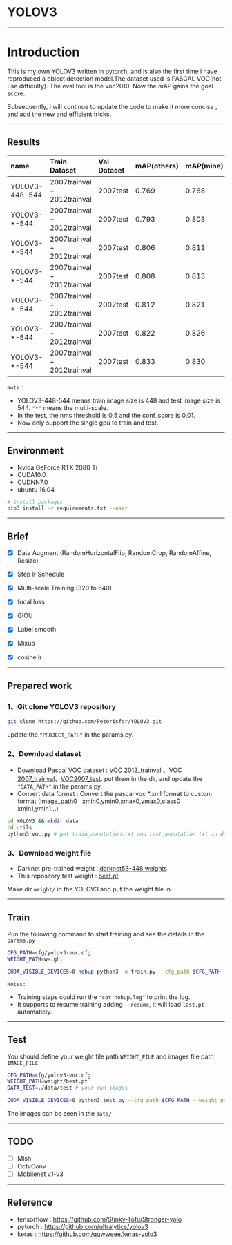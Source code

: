 # YOLOV3
---
# Introduction
This is my own YOLOV3 written in pytorch, and is also the first time i have reproduced a object detection model.The dataset used is PASCAL VOC(not use difficulty). The eval tool is the voc2010. Now the mAP gains the goal score.

Subsequently, i will continue to update the code to make it more concise , and add the new and efficient tricks.

---
## Results


| name | Train Dataset | Val Dataset | mAP(others) | mAP(mine) | notes |
| :----- | :----- | :------ | :----- | :-----| :-----|
| YOLOV3-448-544 | 2007trainval + 2012trainval | 2007test | 0.769 | 0.768 | baseline(augument + step lr) |
| YOLOV3-\*-544 | 2007trainval + 2012trainval | 2007test | 0.793 | 0.803 | \+multi-scale training |
| YOLOV3-\*-544 | 2007trainval + 2012trainval | 2007test | 0.806 | 0.811 | \+focal loss(note the conf_loss in the start is lower) |
| YOLOV3-\*-544 | 2007trainval + 2012trainval | 2007test | 0.808 | 0.813 | \+giou loss |
| YOLOV3-\*-544 | 2007trainval + 2012trainval | 2007test | 0.812 | 0.821 | \+label smooth |  
| YOLOV3-\*-544 | 2007trainval + 2012trainval | 2007test | 0.822 | 0.826 | \+mixup |  
| YOLOV3-\*-544 | 2007trainval + 2012trainval | 2007test | 0.833 | 0.830 | \+cosine lr |  

`Note` : 

* YOLOV3-448-544 means train image size is 448 and test image size is 544. `"*"` means the multi-scale.
* In the test, the nms threshold is 0.5 and the conf_score is 0.01.
* Now only support the single gpu to train and test.

---
## Environment

* Nvida GeForce RTX 2080 Ti
* CUDA10.0
* CUDNN7.0
* ubuntu 16.04

```bash
# install packages
pip3 install -r requirements.txt --user
```

---
## Brief

* [x] Data Augment (RandomHorizontalFlip, RandomCrop, RandomAffine, Resize)
* [x] Step lr Schedule 
* [x] Multi-scale Training (320 to 640)
* [x] focal loss
* [x] GIOU
* [x] Label smooth
* [x] Mixup
* [x] cosine lr



---
## Prepared work

### 1、Git clone YOLOV3 repository
```Bash
git clone https://github.com/Peterisfar/YOLOV3.git
```
update the `"PROJECT_PATH"` in the params.py.
### 2、Download dataset
* Download Pascal VOC dataset : [VOC 2012_trainval](http://host.robots.ox.ac.uk/pascal/VOC/voc2012/VOCtrainval_11-May-2012.tar) 、[VOC 2007_trainval](http://host.robots.ox.ac.uk/pascal/VOC/voc2007/VOCtrainval_06-Nov-2007.tar)、[VOC2007_test](http://host.robots.ox.ac.uk/pascal/VOC/voc2007/VOCtest_06-Nov-2007.tar). put them in the dir, and update the `"DATA_PATH"` in the params.py.
* Convert data format : Convert the pascal voc *.xml format to custom format (Image_path0 &nbsp; xmin0,ymin0,xmax0,ymax0,class0 &nbsp; xmin1,ymin1...)

```bash
cd YOLOV3 && mkdir data
cd utils
python3 voc.py # get train_annotation.txt and test_annotation.txt in data/
```

### 3、Download weight file
* Darknet pre-trained weight :  [darknet53-448.weights](https://pjreddie.com/media/files/darknet53_448.weights) 
* This repository test weight : [best.pt](https://pan.baidu.com/s/1fCCJV4KPgFiHc-zWDZLwKA)

Make dir `weight/` in the YOLOV3 and put the weight file in.

---
## Train

Run the following command to start training and see the details in the `params.py`

```Bash
CFG_PATH=cfg/yolov3-voc.cfg
WEIGHT_PATH=weight

CUDA_VISIBLE_DEVICES=0 nohup python3 -u train.py --cfg_path $CFG_PATH --weight_path $WEIGHT_PATH --gpu_id 0 > nohup.log 2>&1 &

```

`Notes:`

* Training steps could run the `"cat nohup.log"` to print the log.
* It supports to resume training adding `--resume`, it will load `last.pt` automaticly.

---
## Test
You should define your weight file path `WEIGHT_FILE` and images file path `IMAGE_FILE`
```Bash
CFG_PATH=cfg/yolov3-voc.cfg
WEIGHT_PATH=weight/best.pt
DATA_TEST=./data/test # your own images

CUDA_VISIBLE_DEVICES=0 python3 test.py --cfg_path $CFG_PATH --weight_path $WEIGHT_PATH --gpu_id 0 --visiual $DATA_TEST --eval

```
The images can be seen in the `data/`

---
## TODO

* [ ] Mish
* [ ] OctvConv
* [ ] Mobilenet v1-v3

---
## Reference

* tensorflow : https://github.com/Stinky-Tofu/Stronger-yolo
* pytorch : https://github.com/ultralytics/yolov3
* keras : https://github.com/qqwweee/keras-yolo3



